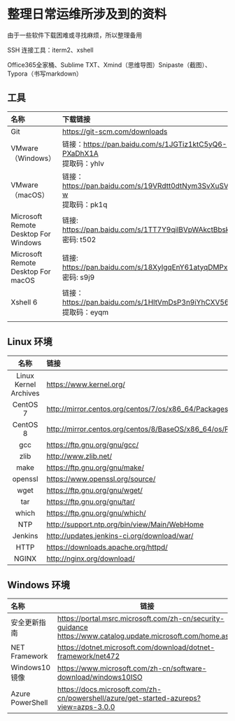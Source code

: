 

# 整理日常运维所涉及到的资料

由于一些软件下载困难或寻找麻烦，所以整理备用

SSH 连接工具：iterm2、xshell

Office365全家桶、Sublime TXT、Xmind（思维导图）Snipaste（截图）、Typora（书写markdown）

## 工具

| 名称                                 | 下载链接                                                     |
| :----------------------------------- | :----------------------------------------------------------- |
| Git                                  | https://git-scm.com/downloads                                |
| VMware （Windows）                   | 链接：https://pan.baidu.com/s/1JGTiz1ktC5yQ6-PXaDhX1A  <br/>提取码：yhlv |
| VMware （macOS）                     | 链接：https://pan.baidu.com/s/19VRdtt0dtNym3SvXuSVQ-w  <br/>提取码：pk1q |
| Microsoft Remote Desktop For Windows | 链接: https://pan.baidu.com/s/1TT7Y9qilBVpWAkctBbsknw  <br/>密码: t502 |
| Microsoft Remote Desktop For macOS   | 链接: https://pan.baidu.com/s/18XyIgqEnY61atyqDMPxVDw  <br/>密码: s9j9 |
| Xshell 6                             | 链接：https://pan.baidu.com/s/1HltVmDsP3n9iYhCXV56P-A  <br/>提取码：eyqm |
|                                      |                                                              |







## Linux 环境

|         名称          | 链接                                                         |
| :-------------------: | :----------------------------------------------------------- |
| Linux Kernel Archives | https://www.kernel.org/                                      |
|       CentOS 7        | http://mirror.centos.org/centos/7/os/x86_64/Packages/        |
|       CentOS 8        | http://mirror.centos.org/centos/8/BaseOS/x86_64/os/Packages/ |
|          gcc          | https://ftp.gnu.org/gnu/gcc/                                 |
|         zlib          | http://www.zlib.net/                                         |
|         make          | https://ftp.gnu.org/gnu/make/                                |
|        openssl        | https://www.openssl.org/source/                              |
|         wget          | https://ftp.gnu.org/gnu/wget/                                |
|          tar          | https://ftp.gnu.org/gnu/tar/                                 |
|         which         | https://ftp.gnu.org/gnu/which/                               |
|          NTP          | http://support.ntp.org/bin/view/Main/WebHome                 |
|        Jenkins        | http://updates.jenkins-ci.org/download/war/                  |
|         HTTP          | https://downloads.apache.org/httpd/                          |
|         NGINX         | http://nginx.org/download/                                   |



## Windows 环境

| 名称             | 链接                                                         |
| :--------------- | ------------------------------------------------------------ |
| 安全更新指南     | https://portal.msrc.microsoft.com/zh-cn/security-guidance  <br/>https://www.catalog.update.microsoft.com/home.aspx |
| NET Framework    | https://dotnet.microsoft.com/download/dotnet-framework/net472 |
| Windows10镜像    | https://www.microsoft.com/zh-cn/software-download/windows10ISO |
| Azure PowerShell | https://docs.microsoft.com/zh-cn/powershell/azure/get-started-azureps?view=azps-3.0.0 |









